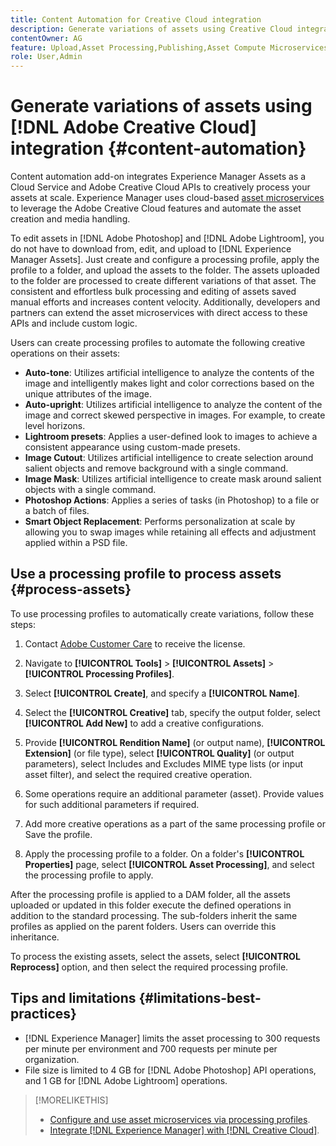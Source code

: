 ```yaml
---
title: Content Automation for Creative Cloud integration
description: Generate variations of assets using Creative Cloud integration
contentOwner: AG
feature: Upload,Asset Processing,Publishing,Asset Compute Microservices,Workflow
role: User,Admin
---
```


# Generate variations of assets using [!DNL Adobe Creative Cloud] integration {#content-automation}

Content automation add-on integrates Experience Manager Assets as a Cloud Service and Adobe Creative Cloud APIs to creatively process your assets at scale. Experience Manager uses cloud-based [asset microservices](/help/assets/asset-microservices-overview.md) to leverage the Adobe Creative Cloud features and automate the asset creation and media handling.

To edit assets in [!DNL Adobe Photoshop] and [!DNL Adobe Lightroom], you do not have to download from, edit, and upload to [!DNL Experience Manager Assets]. Just create and configure a processing profile, apply the profile to a folder, and upload the assets to the folder. The assets uploaded to the folder are processed to create different variations of that asset. The consistent and effortless bulk processing and editing of assets saved manual efforts and increases content velocity. Additionally, developers and partners can extend the asset microservices with direct access to these APIs and include custom logic. 

Users can create processing profiles to automate the following creative operations on their assets:  

* **Auto-tone**: Utilizes artificial intelligence to analyze the contents of the image and intelligently makes light and color corrections based on the unique attributes of the image.
* **Auto-upright**: Utilizes artificial intelligence to analyze the content of the image and correct skewed perspective in images. For example, to create level horizons.
* **Lightroom presets**: Applies a user-defined look to images to achieve a consistent appearance using custom-made presets.
* **Image Cutout**: Utilizes artificial intelligence to create selection around salient objects and remove background with a single command.
* **Image Mask**: Utilizes artificial intelligence to create mask around salient objects with a single command.
* **Photoshop Actions**: Applies a series of tasks (in Photoshop) to a file or a batch of files.
* **Smart Object Replacement**: Performs personalization at scale by allowing you to swap images while retaining all effects and adjustment applied within a PSD file.

## Use a processing profile to process assets {#process-assets}

To use processing profiles to automatically create variations, follow these steps:

1. Contact [Adobe Customer Care](https://experienceleague.adobe.com/#support) to receive the license.

1. Navigate to **[!UICONTROL Tools]** > **[!UICONTROL Assets]** > **[!UICONTROL Processing Profiles]**.

1. Select **[!UICONTROL Create]**, and specify a **[!UICONTROL Name]**.

1. Select the **[!UICONTROL Creative]** tab, specify the output folder, select **[!UICONTROL Add New]** to add a creative configurations. 

1. Provide **[!UICONTROL Rendition Name]** (or output name), **[!UICONTROL Extension]** (or file type), select **[!UICONTROL Quality]** (or output parameters), select Includes and Excludes MIME type lists (or input asset filter), and select the required creative operation.

1. Some operations require an additional parameter (asset). Provide values for such additional parameters if required.

1. Add more creative operations as a part of the same processing profile or Save the profile.

1. Apply the processing profile to a folder. On a folder's **[!UICONTROL Properties]** page, select **[!UICONTROL Asset Processing]**, and select the processing profile to apply.

After the processing profile is applied to a DAM folder, all the assets uploaded or updated in this folder execute the defined operations in addition to the standard processing. The sub-folders inherit the same profiles as applied on the parent folders. Users can override this inheritance.

To process the existing assets, select the assets, select **[!UICONTROL Reprocess]** option, and then select the required processing profile.

## Tips and limitations {#limitations-best-practices}

* [!DNL Experience Manager] limits the asset processing to 300 requests per minute per environment and 700 requests per minute per organization.
* File size is limited to 4 GB for [!DNL Adobe Photoshop] API operations, and 1 GB for [!DNL Adobe Lightroom] operations.

>[!MORELIKETHIS]
>
>* [Configure and use asset microservices via processing profiles](/help/assets/asset-microservices-configure-and-use.md).
>* [Integrate [!DNL Experience Manager] with [!DNL Creative Cloud]](/help/assets/aem-cc-integration-best-practices.md).
